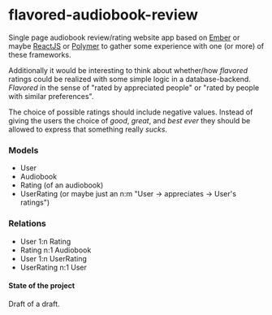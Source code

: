 # flavored-audiobook-review
Single page audiobook review/rating website app based on [Ember](http://emberjs.com/) or maybe [ReactJS](http://facebook.github.io/react/index.html) or [Polymer](https://www.polymer-project.org) to gather some experience with one (or more) of these frameworks.

Additionally it would be interesting to think about whether/how *flavored* ratings could be realized with some simple logic in a database-backend. *Flavored* in the sense of "rated by appreciated people" or "rated by people with similar preferences".

The choice of possible ratings should include negative values. Instead of giving the users the choice of *good*, *great*, and *best ever* they should be allowed to express that something really *sucks*.

### Models

- User
- Audiobook
- Rating (of an audiobook)
- UserRating (or maybe just an n:m "User -> appreciates -> User's ratings")

### Relations

- User 1:n Rating
- Rating n:1 Audiobook
- User 1:n UserRating
- UserRating n:1 User

#### State of the project

Draft of a draft.
